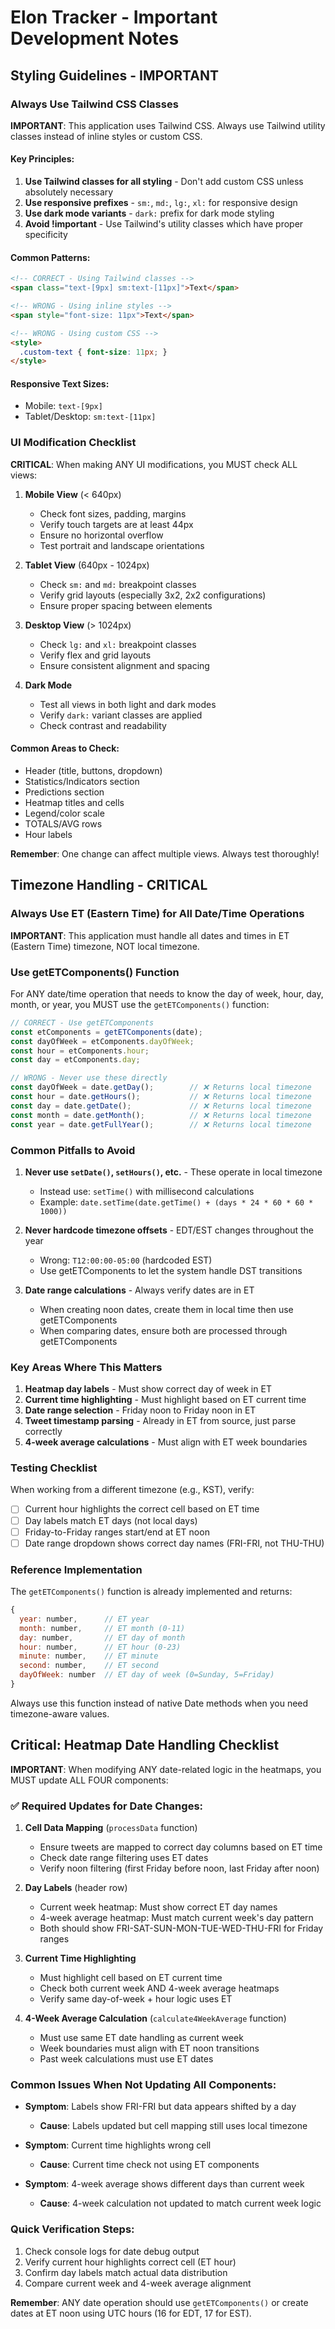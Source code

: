 # Elon Tracker - Important Development Notes

## Styling Guidelines - IMPORTANT

### Always Use Tailwind CSS Classes

**IMPORTANT**: This application uses Tailwind CSS. Always use Tailwind utility classes instead of inline styles or custom CSS.

#### Key Principles:
1. **Use Tailwind classes for all styling** - Don't add custom CSS unless absolutely necessary
2. **Use responsive prefixes** - `sm:`, `md:`, `lg:`, `xl:` for responsive design
3. **Use dark mode variants** - `dark:` prefix for dark mode styling
4. **Avoid !important** - Use Tailwind's utility classes which have proper specificity

#### Common Patterns:
```html
<!-- CORRECT - Using Tailwind classes -->
<span class="text-[9px] sm:text-[11px]">Text</span>

<!-- WRONG - Using inline styles -->
<span style="font-size: 11px">Text</span>

<!-- WRONG - Using custom CSS -->
<style>
  .custom-text { font-size: 11px; }
</style>
```

#### Responsive Text Sizes:
- Mobile: `text-[9px]`
- Tablet/Desktop: `sm:text-[11px]`

### UI Modification Checklist

**CRITICAL**: When making ANY UI modifications, you MUST check ALL views:

1. **Mobile View** (< 640px)
   - Check font sizes, padding, margins
   - Verify touch targets are at least 44px
   - Ensure no horizontal overflow
   - Test portrait and landscape orientations

2. **Tablet View** (640px - 1024px)
   - Check `sm:` and `md:` breakpoint classes
   - Verify grid layouts (especially 3x2, 2x2 configurations)
   - Ensure proper spacing between elements

3. **Desktop View** (> 1024px)
   - Check `lg:` and `xl:` breakpoint classes
   - Verify flex and grid layouts
   - Ensure consistent alignment and spacing

4. **Dark Mode**
   - Test all views in both light and dark modes
   - Verify `dark:` variant classes are applied
   - Check contrast and readability

#### Common Areas to Check:
- Header (title, buttons, dropdown)
- Statistics/Indicators section
- Predictions section
- Heatmap titles and cells
- Legend/color scale
- TOTALS/AVG rows
- Hour labels

**Remember**: One change can affect multiple views. Always test thoroughly!

## Timezone Handling - CRITICAL

### Always Use ET (Eastern Time) for All Date/Time Operations

**IMPORTANT**: This application must handle all dates and times in ET (Eastern Time) timezone, NOT local timezone.

### Use getETComponents() Function

For ANY date/time operation that needs to know the day of week, hour, day, month, or year, you MUST use the `getETComponents()` function:

```javascript
// CORRECT - Use getETComponents
const etComponents = getETComponents(date);
const dayOfWeek = etComponents.dayOfWeek;
const hour = etComponents.hour;
const day = etComponents.day;

// WRONG - Never use these directly
const dayOfWeek = date.getDay();        // ❌ Returns local timezone
const hour = date.getHours();           // ❌ Returns local timezone
const day = date.getDate();             // ❌ Returns local timezone
const month = date.getMonth();          // ❌ Returns local timezone
const year = date.getFullYear();        // ❌ Returns local timezone
```

### Common Pitfalls to Avoid

1. **Never use `setDate()`, `setHours()`, etc.** - These operate in local timezone
   - Instead use: `setTime()` with millisecond calculations
   - Example: `date.setTime(date.getTime() + (days * 24 * 60 * 60 * 1000))`

2. **Never hardcode timezone offsets** - EDT/EST changes throughout the year
   - Wrong: `T12:00:00-05:00` (hardcoded EST)
   - Use getETComponents to let the system handle DST transitions

3. **Date range calculations** - Always verify dates are in ET
   - When creating noon dates, create them in local time then use getETComponents
   - When comparing dates, ensure both are processed through getETComponents

### Key Areas Where This Matters

1. **Heatmap day labels** - Must show correct day of week in ET
2. **Current time highlighting** - Must highlight based on ET current time
3. **Date range selection** - Friday noon to Friday noon in ET
4. **Tweet timestamp parsing** - Already in ET from source, just parse correctly
5. **4-week average calculations** - Must align with ET week boundaries

### Testing Checklist

When working from a different timezone (e.g., KST), verify:
- [ ] Current hour highlights the correct cell based on ET time
- [ ] Day labels match ET days (not local days)
- [ ] Friday-to-Friday ranges start/end at ET noon
- [ ] Date range dropdown shows correct day names (FRI-FRI, not THU-THU)

### Reference Implementation

The `getETComponents()` function is already implemented and returns:
```javascript
{
  year: number,      // ET year
  month: number,     // ET month (0-11)
  day: number,       // ET day of month
  hour: number,      // ET hour (0-23)
  minute: number,    // ET minute
  second: number,    // ET second
  dayOfWeek: number  // ET day of week (0=Sunday, 5=Friday)
}
```

Always use this function instead of native Date methods when you need timezone-aware values.

## Critical: Heatmap Date Handling Checklist

**IMPORTANT**: When modifying ANY date-related logic in the heatmaps, you MUST update ALL FOUR components:

### ✅ Required Updates for Date Changes:

1. **Cell Data Mapping** (`processData` function)
   - Ensure tweets are mapped to correct day columns based on ET time
   - Check date range filtering uses ET dates
   - Verify noon filtering (first Friday before noon, last Friday after noon)

2. **Day Labels** (header row)
   - Current week heatmap: Must show correct ET day names
   - 4-week average heatmap: Must match current week's day pattern
   - Both should show FRI-SAT-SUN-MON-TUE-WED-THU-FRI for Friday ranges

3. **Current Time Highlighting**
   - Must highlight cell based on ET current time
   - Check both current week AND 4-week average heatmaps
   - Verify same day-of-week + hour logic uses ET

4. **4-Week Average Calculation** (`calculate4WeekAverage` function)
   - Must use same ET date handling as current week
   - Week boundaries must align with ET noon transitions
   - Past week calculations must use ET dates

### Common Issues When Not Updating All Components:

- **Symptom**: Labels show FRI-FRI but data appears shifted by a day
  - **Cause**: Labels updated but cell mapping still uses local timezone

- **Symptom**: Current time highlights wrong cell
  - **Cause**: Current time check not using ET components

- **Symptom**: 4-week average shows different days than current week
  - **Cause**: 4-week calculation not updated to match current week logic

### Quick Verification Steps:

1. Check console logs for date debug output
2. Verify current hour highlights correct cell (ET hour)
3. Confirm day labels match actual data distribution
4. Compare current week and 4-week average alignment

**Remember**: ANY date operation should use `getETComponents()` or create dates at ET noon using UTC hours (16 for EDT, 17 for EST).